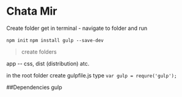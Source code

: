 # Chata Mir


Create folder
get in terminal - navigate to folder and run

``` npm init ```
``` npm install gulp --save-dev ```

> create folders

app -- css, dist (distribution) atc.

in the root folder create gulpfile.js
type ``` var gulp = requre('gulp'); ```

##Dependencies
gulp
